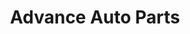 ---
title: "Advance Auto Parts"
url: /cincinnati/advance-auto-parts-eastgate-boulevard/
shop: car parts
---